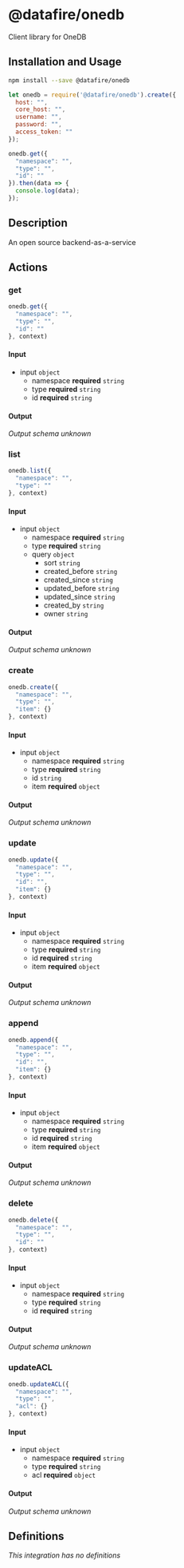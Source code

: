 # @datafire/onedb

Client library for OneDB

## Installation and Usage
```bash
npm install --save @datafire/onedb
```
```js
let onedb = require('@datafire/onedb').create({
  host: "",
  core_host: "",
  username: "",
  password: "",
  access_token: ""
});

onedb.get({
  "namespace": "",
  "type": "",
  "id": ""
}).then(data => {
  console.log(data);
});
```

## Description

An open source backend-as-a-service

## Actions

### get



```js
onedb.get({
  "namespace": "",
  "type": "",
  "id": ""
}, context)
```

#### Input
* input `object`
  * namespace **required** `string`
  * type **required** `string`
  * id **required** `string`

#### Output
*Output schema unknown*

### list



```js
onedb.list({
  "namespace": "",
  "type": ""
}, context)
```

#### Input
* input `object`
  * namespace **required** `string`
  * type **required** `string`
  * query `object`
    * sort `string`
    * created_before `string`
    * created_since `string`
    * updated_before `string`
    * updated_since `string`
    * created_by `string`
    * owner `string`

#### Output
*Output schema unknown*

### create



```js
onedb.create({
  "namespace": "",
  "type": "",
  "item": {}
}, context)
```

#### Input
* input `object`
  * namespace **required** `string`
  * type **required** `string`
  * id `string`
  * item **required** `object`

#### Output
*Output schema unknown*

### update



```js
onedb.update({
  "namespace": "",
  "type": "",
  "id": "",
  "item": {}
}, context)
```

#### Input
* input `object`
  * namespace **required** `string`
  * type **required** `string`
  * id **required** `string`
  * item **required** `object`

#### Output
*Output schema unknown*

### append



```js
onedb.append({
  "namespace": "",
  "type": "",
  "id": "",
  "item": {}
}, context)
```

#### Input
* input `object`
  * namespace **required** `string`
  * type **required** `string`
  * id **required** `string`
  * item **required** `object`

#### Output
*Output schema unknown*

### delete



```js
onedb.delete({
  "namespace": "",
  "type": "",
  "id": ""
}, context)
```

#### Input
* input `object`
  * namespace **required** `string`
  * type **required** `string`
  * id **required** `string`

#### Output
*Output schema unknown*

### updateACL



```js
onedb.updateACL({
  "namespace": "",
  "type": "",
  "acl": {}
}, context)
```

#### Input
* input `object`
  * namespace **required** `string`
  * type **required** `string`
  * acl **required** `object`

#### Output
*Output schema unknown*



## Definitions

*This integration has no definitions*
